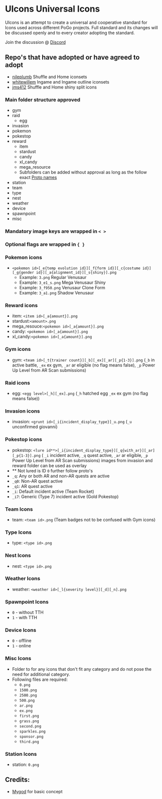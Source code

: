 # UIcons Universal Icons

UIcons is an attempt to create a universal and cooperative standard for Icons used across different PoGo projects. Full standard and its changes will be discussed openly and to every creator adopting the standard.

Join the discussion @ [Discord](https://discord.gg/cG8JwrJB6Z)

## Repo's that have adopted or have agreed to adopt

* [nileplumb](https://github.com/nileplumb) Shuffle and Home iconsets
* [whitewillem](https://github.com/whitewillem/PogoAssets) Ingame and Ingame outline iconsets
* [jms412](https://github.com/jms412/) Shuffle and Home shiny split icons

### Main folder structure approved

- gym
- raid
  - egg 
- invasion
- pokemon
- pokestop
- reward
  - item
  - stardust
  - candy
  - xl_candy
  - mega_resource
  - Subfolders can be added without approval as long as the follow exact [Proto names](https://github.com/Furtif/POGOProtos/blob/a53979d6bba81df45b1f09f7c1aa8185cb999959/base/base.proto#L16087)
- station
- team
- type
- nest
- weather
- device
- spawnpoint
- misc 

### Mandatory image keys are wrapped in `< >`
### Optional flags are wrapped in `{ }`

### Pokemon icons

  - `<pokemon id>[_e{temp evolution id}][_f{form id}][_c{costume id}][_g{gender id}][_a{alignment_id}][_s{shiny}].png`
    - Example: `3.png` Regular Venusaur
    - Example: `3_e1_s.png` Mega Venusaur Shiny
    - Example: `3_f950.png` Venusaur Clone Form
    - Example: `3_a1.png` Shadow Venusaur

### Reward icons
  - item: `<item id>[_a{amount}].png`
  - stardust:`<amount>.png`
  - mega_resouce:`<pokemon id>[_a{amount}].png`
  - candy: `<pokemon id>[_a{amount}].png`
  - xl_candy:`<pokemon id>[_a{amount}].png`
### Gym icons
  - gym: `<team id>[_t{trainer count}][_b][_ex][_ar][_p{1-3}].png` (`_b` in active battle, `_ex` ex gym, `_ar` ar eligible (no flag means false), `_p` Power Up Level from AR Scan submissions)
### Raid icons 
  - egg: `<egg level>[_h][_ex].png` (`_h` hatched egg `_ex` ex gym (no flag means false))
### Invasion icons
  - invasion: `<grunt id>[_i{incident_display_type}]_u.png` (`_u` unconfirmed giovanni)
### Pokestop icons
  - pokestop: `<lure id**>[_i{incident_display_type}][_q{with_ar}][_ar][_p{1-3}].png` ( `_i` incident active, `_q` quest active, `_ar` ar eligible, `_p` Power Up Level from AR Scan submissions) images from invasion and reward folder can be used as overlay
  - ** Not lured is ID `0` further follow proto's
  - `_q`: Any or both AR and non-AR quests are active
  - `_q0`: Non-AR quest active
  - `_q1`: AR quest active
  - `_i`: Default incident active (Team Rocket)
  - `_i7`: Generic (Type 7) incident active (Gold Pokestop)
### Team Icons
  - team: `<team id>.png` (Team badges not to be confused with Gym icons)
### Type Icons
  - type: `<type id>.png`
### Nest Icons
  - nest: `<type id>.png` 
### Weather Icons
  - weather: `<weather id>[_l{severity level}][_d][_n].png`
### Spawnpoint Icons
  - `0` - without TTH
  - `1` - with TTH
### Device Icons
  - `0` - offline
  - `1` - online
### Misc Icons
  - Folder to for any icons that don't fit any category and do not pose the need for additional category.
  - Following files are required:
    - `0.png`
    - `1500.png`
    - `2500.png`
    - `500.png`
    - `ar.png`
    - `ex.png`
    - `first.png`
    - `grass.png`
    - `second.png`
    - `sparkles.png`
    - `sponsor.png`
    - `third.png`
### Station Icons
  - station: `0.png`

## Credits:  
- [Mygod](https://github.com/Mygod/pokemon-icon-postprocessor) for basic concept
